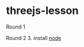 # threejs-lesson
Round 1
<!-- 1. download [threejs](https://github.com/mrdoob/three.js/archive/master.zip) -->


Round 2
3. install [node](https://nodejs.org/en/download/)
